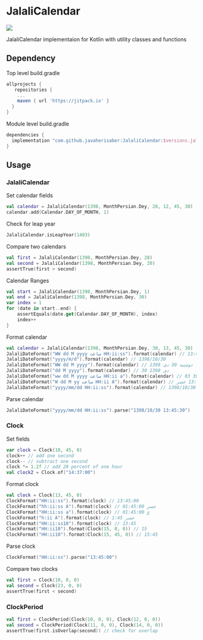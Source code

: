# JalaliCalendar

[![](https://jitpack.io/v/javaherisaber/JalaliCalendar.svg)](https://jitpack.io/#javaherisaber/JalaliCalendar)

JalaliCalendar implementaion for Kotlin with utility classes and functions

## Dependency
Top level build.gradle
```groovy
allprojects {
   repositories {
    ...
    maven { url 'https://jitpack.io' }
  }
}
```

Module level build.gradle
```groovy
dependencies {
  implementation "com.github.javaherisaber:JalaliCalendar:$versions.jalaliCalendar"
}
```

## Usage
### JalaliCalendar
Set calendar fields
```kt
val calendar = JalaliCalendar(1398, MonthPersian.Dey, 28, 12, 45, 30)
calendar.add(Calendar.DAY_OF_MONTH, 1)
```

Check for leap year
```kt
JalaliCalendar.isLeapYear(1403)
```

Compare two calendars
```kt
val first = JalaliCalendar(1398, MonthPersian.Dey, 28)
val second = JalaliCalendar(1398, MonthPersian.Dey, 20)
assertTrue(first > second)
```

Calendar Ranges
```kt
val start = JalaliCalendar(1398, MonthPersian.Dey, 1)
val end = JalaliCalendar(1398, MonthPersian.Dey, 30)
var index = 1
for (date in start..end) {
	assertEquals(date.get(Calendar.DAY_OF_MONTH), index)
	index++
}
```

Format calendar
```kt
val calendar = JalaliCalendar(1398, MonthPersian.Dey, 30, 13, 45, 30)
JalaliDateFormat("WW dd M yyyy ساعت HH:ii:ss").format(calendar) // دوشنبه 30 دی 1398 ساعت 13:45:30
JalaliDateFormat("yyyy/m/d").format(calendar) // 1398/10/30
JalaliDateFormat("WW dd M yyyy").format(calendar) // دوشنبه 30 دی 1398
JalaliDateFormat("dd M yyyy").format(calendar) // 30 دی 1398
JalaliDateFormat("ww dd M yyyy ساعت HH:ii a").format(calendar) // 03 30 دی 1398 ساعت 13:45 ع
JalaliDateFormat("W dd M yy ساعت HH:ii A").format(calendar) // د 30 دی 98 ساعت 13:45 عصر
JalaliDateFormat("yyyy/mm/dd HH:ii:ss").format(calendar) // 1398/10/30 13:45:30
```

Parse calendar
```kt
JalaliDateFormat("yyyy/mm/dd HH:ii:ss").parse("1398/10/30 13:45:30")
```

### Clock
Set fields
```kt
var clock = Clock(10, 45, 0)
clock++ // add one second
clock-- // subtract one second
clock *= 1.2f // add 20 percent of one hour
val clock2 = Clock.of("14:37:00")
```

Format clock
```kt
val clock = Clock(13, 45, 0)
ClockFormat("HH:ii:ss").format(clock) // 13:45:00
ClockFormat("hh:ii:ss A").format(clock) // 01:45:00 عصر
ClockFormat("HH:ii:ss a").format(clock) // 01:45:00 ع
ClockFormat("h:ii A").format(clock) // 1:45 عصر
ClockFormat("HH:ii:ss10").format(clock) // 13:45
ClockFormat("HH:ii10").format(Clock(15, 0, 0)) // 15
ClockFormat("HH:ii10").format(Clock(15, 45, 0)) // 15:45
```

Parse clock
```kt
ClockFormat("HH:ii:ss").parse("13:45:00")
```

Compare two clocks
```kt
val first = Clock(10, 0, 0)
val second = Clock(23, 0, 0)
assertTrue(first < second)
```

### ClockPeriod
```kt
val first = ClockPeriod(Clock(10, 0, 0), Clock(12, 0, 0))
val second = ClockPeriod(Clock(11, 0, 0), Clock(14, 0, 0))
assertTrue(first.isOverlap(second)) // check for overlap
```
